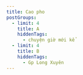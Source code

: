 ```yaml
---
title: Cao pho
postGroups:
  - limit: 4
    title: A
    hiddenTags:
      - chuyện giờ mới kể
  - limit: 4
    title: B
    hiddenTags:
      - Gp Long Xuyên
---
```

